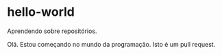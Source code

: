 # hello-world
Aprendendo sobre repositórios.

Olá.
Estou começando no mundo da programação.
Isto é um pull request.
